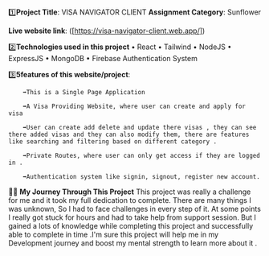 1️⃣**Project Title**: VISA NAVIGATOR CLIENT
**Assignment Category**: Sunflower 

**Live website link**: ([https://visa-navigator-client.web.app/])

2️⃣**Technologies used in this project**
    • React
    • Tailwind
    • NodeJS
    • ExpressJS
    • MongoDB
    • Firebase Authentication System

3️⃣**5features of this website/project**: 

        ➡️This is a Single Page Application

        ➡️A Visa Providing Website, where user can create and apply for visa

        ➡️User can create add delete and update there visas , they can see there added visas and they can also modify them, there are features like searching and filtering based on different category .

        ➡️Private Routes, where user can only get access if they are logged in .

        ➡️Authentication system like signin, signout, register new account. 


🥇🥇 **My Journey Through This Project**
        This project was really a challenge for me and it took my full dedication to complete. There are many things I was unknown, So I had to face challenges in every step of it. At some points I really got stuck for hours and had to take help from support session. But I gained a lots of knowledge while completing this project and successfully able to complete in time .I'm sure this project will help me in my Development journey and boost my mental strength to learn more about it .